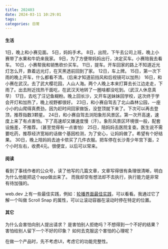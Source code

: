 ```yaml
---
title: 202403
date: 2024-03-11 10:29:01
tags:
categories: 日常
---
```


#### 生活
1日，晚上和小赛见面。
5日，妈妈手术。
8日，出院，下午去公司上班，晚上小赛带了水果和牛奶来我家。
9日，为了方便带妈妈出行，决定买车。小赛陪我去看车。
10日，小赛帮我和销售砍价买车。
11日，提车。开车回家的路上不知道近光灯怎么开，靠着远光灯，在天黑透前回到了家。
12日，车上牌。
15日，第一次下雨的晚上开车，什么都看不清。（后来才知道前挡风和后视镜可以加热）
16日，和小赛在武汉。去了武大樱花园，人山人海。两个人晚上本来打算去长江边走走，下雨了。出去附近找热干面吃，在武汉天地转了一圈啥都没吃到。（武汉人休息真早）
17日，去吃了汪记鱼糊粉。晚上回长沙，又开车送妹妹回学校，这次终于学会开灯和加热了，晚上视野都很好。
23日，和小赛自驾去了北山森林公园，一座小小的山爬得真费劲，因为赶时间回家做饭，没登顶就下来了。下次可以再去登顶，推荐指数3颗星。
24日，和小赛自驾去浏阳象形风景区。第一次开高速，速度上来了有点害怕。下了高速却又嫌速度慢（汗）。象形风景区环境很一般，配套设施差，不推荐。（甚至觉得有一点害怕）
25日，陪妈妈去医院复查。医生说不需要吃药，推荐经济宽裕的话做个基因检测，为了安心，让妈妈做了。希望有个好结果。
30日，晚上陪妈妈去迪卡侬买了几件衣服。把车停在长沙青少年宫下面，2个小时左右，收费4元。很便宜，以后可以常来。


#### 阅读

看到了事线作者的公众号，读了他写的几篇文章，文章写得很有条理很清晰，明白为什么他能把这个app做出来了。
而我却空有想法却不去执行，执行能力是非常有待加强的。

web.dev 上有一些最佳实践，例如：[轮播界面最佳实践](https://web.dev/articles/carousel-best-practices?hl=zh-cn)，可以看看。我通过它了解一个叫做 Scroll Snap 的属性，可以让滚动容器在滚动时停在特定的位置。

#### 其它

为什么会害怕向别人提出请求？
是害怕别人拒绝吗？不想得到一个不好的结果？害怕给别人留下一个不好的印象？
如何去克服这个害怕的心理呢？

在做一个产品时，先不考虑UI，考虑它的功能完整性。
